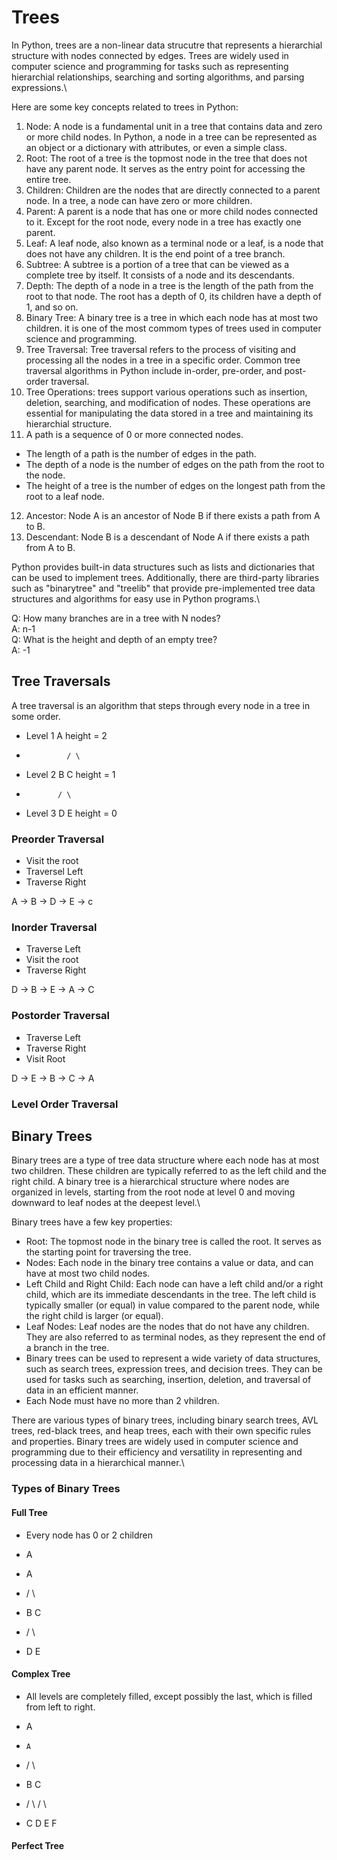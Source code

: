 # Trees
In Python, trees are a non-linear data strucutre that represents a hierarchial structure with nodes connected by edges. Trees are widely used in computer science and programming for tasks such as representing hierarchial relationships, searching and sorting algorithms, and parsing expressions.\

Here are some key concepts related to trees in Python:
1. Node: A node is a fundamental unit in a tree that contains data and zero or more child nodes. In Python, a node in a tree can be represented as an object or a dictionary with attributes, or even a simple class.
2. Root: The root of a tree is the topmost node in the tree that does not have any parent node. It serves as the entry point for accessing the entire tree. 
3. Children: Children are the nodes that are directly connected to a parent node. In a tree, a node can have zero or more children.
4. Parent: A parent is a node that has one or more child nodes connected to it. Except for the root node, every node in a tree has exactly one parent.
5. Leaf: A leaf node, also known as a terminal node or a leaf, is a node that does not have any children. It is the end point of a tree branch.
6. Subtree: A subtree is a portion of a tree that can be viewed as a complete tree by itself. It consists of a node and its descendants.
7. Depth: The depth of a node in a tree is the length of the path from the root to that node. The root has a depth of 0, its children have a depth of 1, and so on.
8. Binary Tree: A binary tree is a tree in which each node has at most two children. it is one of the most commom types of trees used in computer science and programming.
9. Tree Traversal: Tree traversal refers to the process of visiting and processing all the nodes in a tree in a specific order. Common tree traversal algorithms in Python include in-order, pre-order, and post-order traversal.
10. Tree Operations: trees support various operations such as insertion, deletion, searching, and modification of nodes. These operations are essential for manipulating the data stored in a tree and maintaining its hierarchial structure.
11. A path is a sequence of 0 or more connected nodes. 
* The length of a path is the number of edges in the path.
* The depth of a node is the number of edges on the path from the root to the node.
* The height of a tree is the number of edges on the longest path from the root to a leaf node.  
12. Ancestor: Node A is an ancestor of Node B if there exists a path from A to B.
13. Descendant: Node B is a descendant of Node A if there exists a path from A to B. 

Python provides built-in data structures such as lists and dictionaries that can be used to implement trees. Additionally, there are third-party libraries such as "binarytree" and "treelib" that provide pre-implemented tree data structures and algorithms for easy use in Python programs.\

Q: How many branches are in a tree with N nodes?\
A: n-1\
Q: What is the height and depth of an empty tree?\
A: -1 

## Tree Traversals

A tree traversal is an algorithm that steps through every node in a tree in some order. 

* Level 1       A        height = 2 
*              / \                
* Level 2     B   C      height = 1
*            / \ 
* Level 3   D   E        height = 0

### Preorder Traversal
* Visit the root
* Traversel Left
* Traverse Right

A -> B -> D -> E -> c

### Inorder Traversal
* Traverse Left
* Visit the root
* Traverse Right

D -> B -> E -> A -> C 

### Postorder Traversal
* Traverse Left
* Traverse Right
* Visit Root

D -> E -> B -> C -> A

### Level Order Traversal

## Binary Trees

Binary trees are a type of tree data structure where each node has at most two children. These children are typically referred to as the left child and the right child. A binary tree is a hierarchical structure where nodes are organized in levels, starting from the root node at level 0 and moving downward to leaf nodes at the deepest level.\

Binary trees have a few key properties:

* Root: The topmost node in the binary tree is called the root. It serves as the starting point for traversing the tree.
* Nodes: Each node in the binary tree contains a value or data, and can have at most two child nodes.
* Left Child and Right Child: Each node can have a left child and/or a right child, which are its immediate descendants in the tree. The left child is typically smaller (or equal) in value compared to the parent node, while the right child is larger (or equal).
* Leaf Nodes: Leaf nodes are the nodes that do not have any children. They are also referred to as terminal nodes, as they represent the end of a branch in the tree.
* Binary trees can be used to represent a wide variety of data structures, such as search trees, expression trees, and decision trees. They can be used for tasks such as searching, insertion, deletion, and traversal of data in an efficient manner.
* Each Node must have no more than 2 vhildren.

There are various types of binary trees, including binary search trees, AVL trees, red-black trees, and heap trees, each with their own specific rules and properties. Binary trees are widely used in computer science and programming due to their efficiency and versatility in representing and processing data in a hierarchical manner.\

### Types of Binary Trees

#### Full Tree
* Every node has 0 or 2 children

*  A

*   A
*  / \ 
* B   C
*    / \ 
*   D   E

#### Complex Tree
* All levels are completely filled, except possibly the last, which is filled from left to right.

*    A

*     A
*    / \ 
*   B   C
*  / \ / \ 
* C  D E  F

#### Perfect Tree
